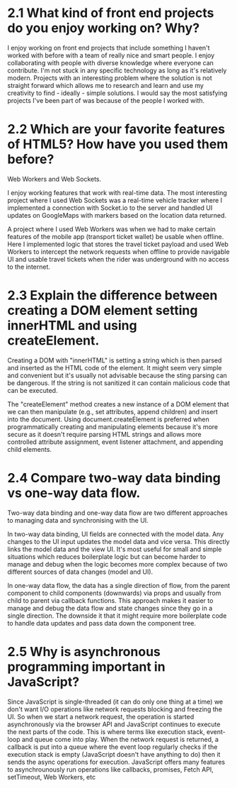 # 2.1 What kind of front end projects do you enjoy working on? Why?

I enjoy working on front end projects that include something I haven't worked with before with a team of really nice and smart people. I enjoy collaborating with people with diverse knowledge where everyone can contribute. I'm not stuck in any specific technology as long as it's relatively modern. Projects with an interesting problem where the solution is not straight forward which allows me to research and learn and use my creativity to find - ideally - simple solutions. I would say the most satisfying projects I've been part of was because of the people I worked with.

# 2.2 Which are your favorite features of HTML5? How have you used them before?

Web Workers and Web Sockets.

I enjoy working features that work with real-time data. The most interesting project where I used Web Sockets was a real-time vehicle tracker where I implemented a connection with Socket.io to the server and handled UI updates on GoogleMaps with markers based on the location data returned.

A project where I used Web Workers was when we had to make certain features of the mobile app (transport ticket wallet) be usable when offline. Here I implemented logic that stores the travel ticket payload and used Web Workers to intercept the network requests when offline to provide navigable UI and usable travel tickets when the rider was underground with no access to the internet.

# 2.3 Explain the difference between creating a DOM element setting innerHTML and using createElement.

Creating a DOM with "innerHTML" is setting a string which is then parsed and inserted as the HTML code of the element. It might seem very simple and convenient but it's usually not advisable because the sting parsing can be dangerous. If the string is not sanitized it can contain malicious code that can be executed.

The "createElement" method creates a new instance of a DOM element that we can then manipulate (e.g., set attributes, append children) and insert into the document. Using document.createElement is preferred when programmatically creating and manipulating elements because it's more secure as it doesn't require parsing HTML strings and allows more controlled attribute assignment, event listener attachment, and appending child elements.

# 2.4 Compare two-way data binding vs one-way data flow.

Two-way data binding and one-way data flow are two different approaches to managing data and synchronising with the UI.

In two-way data binding, UI fields are connected with the model data. Any changes to the UI input updates the model data and vice versa. This directly links the model data and the view UI. It's most useful for small and simple situations which reduces boilerplate logic but can become harder to manage and debug when the logic becomes more complex because of two different sources of data changes (model and UI).

In one-way data flow, the data has a single direction of flow, from the parent component to child components (downwards) via props and usually from child to parent via callback functions. This approach makes it easier to manage and debug the data flow and state changes since they go in a single direction.
The downside it that it might require more boilerplate code to handle data updates and pass data down the component tree.

# 2.5 Why is asynchronous programming important in JavaScript?

Since JavaScript is single-threaded (it can do only one thing at a time) we don't want I/O operations like network requests blocking and freezing the UI. So when we start a network request, the operation is started asynchronously via the browser API and JavaScript continues to execute the next parts of the code. This is where terms like execution stack, event-loop and queue come into play. When the network request is returned, a callback is put into a queue where the event loop regularly checks if the execution stack is empty (JavaScript doesn't have anything to do) then it sends the async operations for execution. JavaScript offers many features to asynchrounously run operations like callbacks, promises, Fetch API, setTimeout, Web Workers, etc
